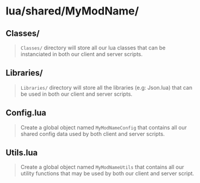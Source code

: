 # lua/shared/MyModName/

## Classes/

> `Classes/` directory will store all our lua classes that can be instanciated in both our client and server scripts.

## Libraries/

> `Libraries/` directory will store all the libraries (e.g: Json.lua) that can be used in both our client and server scripts.

## Config.lua

> Create a global object named `MyModNameConfig` that contains all our shared config data used by both client and server scripts.

## Utils.lua

> Create a global object named `MyModNameUtils` that contains all our utility functions that may be used by both our client and server script.
